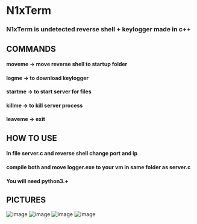 # N1xTerm

### N1xTerm is undetected reverse shell + keylogger made in c++

## COMMANDS
#### moveme -> move reverse shell to startup folder
#### logme -> to download keylogger
#### startme -> to start server for files
#### killme -> to kill server process 
#### leaveme -> exit

## HOW TO USE
#### In file server.c and reverse shell change port and ip
#### compile both and move logger.exe to your vm in same folder as server.c
#### You will need python3.+

## PICTURES


![image](https://user-images.githubusercontent.com/71982871/173416850-7102852b-a0ca-43bd-a1ac-ffe4e54264eb.png)
![image](https://user-images.githubusercontent.com/71982871/173417801-ad495150-73b1-4d3c-9336-b6b49134b651.png)
![image](https://user-images.githubusercontent.com/71982871/173417829-0402271c-48ff-4f6a-bedd-1fec06fa5069.png)
![image](https://user-images.githubusercontent.com/71982871/173419534-e17077bd-0eeb-437b-aec0-57ef26fcfb2e.png)
